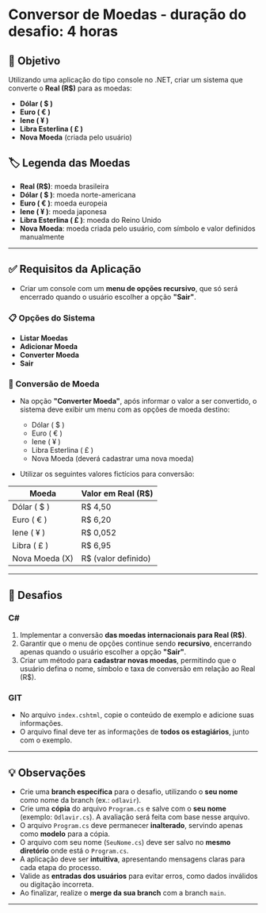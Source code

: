 # Conversor de Moedas - duração do desafio: 4 horas

## 🎯 Objetivo

Utilizando uma aplicação do tipo console no .NET, criar um sistema que converte o **Real (R$)** para as moedas:

- **Dólar ( $ )**
- **Euro ( € )**
- **Iene ( ¥ )**
- **Libra Esterlina ( £ )**
- **Nova Moeda** (criada pelo usuário)

## 🏷️ Legenda das Moedas

- **Real (R$)**: moeda brasileira
- **Dólar ( $ )**: moeda norte-americana
- **Euro ( € )**: moeda europeia
- **Iene ( ¥ )**: moeda japonesa
- **Libra Esterlina ( £ )**: moeda do Reino Unido
- **Nova Moeda**: moeda criada pelo usuário, com símbolo e valor definidos manualmente

---

## ✅ Requisitos da Aplicação

- Criar um console com um **menu de opções recursivo**, que só será encerrado quando o usuário escolher a opção **"Sair"**.

### 📋 Opções do Sistema

- **Listar Moedas**
- **Adicionar Moeda**
- **Converter Moeda**
- **Sair**

### 🔄 Conversão de Moeda

- Na opção **"Converter Moeda"**, após informar o valor a ser convertido, o sistema deve exibir um menu com as opções de moeda destino:

  - Dólar ( $ )
  - Euro ( € )
  - Iene ( ¥ )
  - Libra Esterlina ( £ )
  - Nova Moeda (deverá cadastrar uma nova moeda)

- Utilizar os seguintes valores fictícios para conversão:

| Moeda            | Valor em Real (R$) |
|------------------|---------------------|
| Dólar ( $ )      | R$ 4,50             |
| Euro ( € )       | R$ 6,20             |
| Iene ( ¥ )       | R$ 0,052            |
| Libra ( £ )      | R$ 6,95             |
| Nova Moeda (X)   | R$ (valor definido) |

---

## 🚀 Desafios 

### C#

1. Implementar a conversão **das moedas internacionais para Real (R$)**.
2. Garantir que o menu de opções continue sendo **recursivo**, encerrando apenas quando o usuário escolher a opção **"Sair"**.
3. Criar um método para **cadastrar novas moedas**, permitindo que o usuário defina o nome, símbolo e taxa de conversão em relação ao Real (R$).

### GIT

- No arquivo `index.cshtml`, copie o conteúdo de exemplo e adicione suas informações.
- O arquivo final deve ter as informações de **todos os estagiários**, junto com o exemplo.

---

## 💡 Observações

- Crie uma **branch específica** para o desafio, utilizando o **seu nome** como nome da branch (ex.: `odlavir`).
- Crie uma **cópia** do arquivo `Program.cs` e salve com o **seu nome** (exemplo: `Odlavir.cs`). A avaliação será feita com base nesse arquivo.
- O arquivo `Program.cs` deve permanecer **inalterado**, servindo apenas como **modelo** para a cópia.
- O arquivo com seu nome (`SeuNome.cs`) deve ser salvo no **mesmo diretório** onde está o `Program.cs`.
- A aplicação deve ser **intuitiva**, apresentando mensagens claras para cada etapa do processo.
- Valide as **entradas dos usuários** para evitar erros, como dados inválidos ou digitação incorreta.
- Ao finalizar, realize o **merge da sua branch** com a branch `main`.

---

## 
